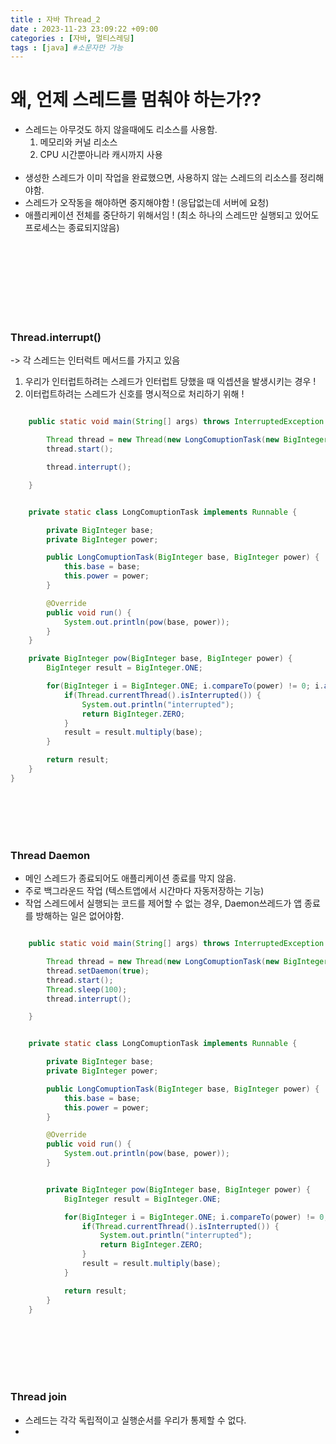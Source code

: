 ```yaml
---
title : 자바 Thread_2
date : 2023-11-23 23:09:22 +09:00
categories : [자바, 멀티스레딩]
tags : [java] #소문자만 가능
---
```





# 왜, 언제 스레드를 멈춰야 하는가??
- 스레드는 아무것도 하지 않을때에도 리소스를 사용함.
    1. 메모리와 커널 리소스
    2. CPU 시간뿐아니라 캐시까지 사용 
<br><br>
- 생성한 스레드가 이미 작업을 완료했으면, 사용하지 않는 스레드의 리소스를 정리해야함.
- 스레드가 오작동을 해야하면 중지해야함 ! (응답없는데 서버에 요청)
- 애플리케이션 전체를 중단하기 위해서임 !
(최소 하나의 스레드만 실행되고 있어도 프로세스는 종료되지않음)

</br>
</br>
</br>
</br>
</br>
</br>
</br>

### Thread.interrupt()
-> 각 스레드는 인터럭트 메서드를 가지고 있음
  1. 우리가 인터럽트하려는 스레드가 인터럽트 당했을 때 익셉션을 발생시키는 경우 !
  2. 이터럽트하려는 스레드가 신호를 명시적으로 처리하기 위해 !



```java

    public static void main(String[] args) throws InterruptedException {

        Thread thread = new Thread(new LongComuptionTask(new BigInteger("2"), new BigInteger("10")));
        thread.start();

        thread.interrupt();

    }


    private static class LongComuptionTask implements Runnable {

        private BigInteger base;
        private BigInteger power;

        public LongComuptionTask(BigInteger base, BigInteger power) {
            this.base = base;
            this.power = power;
        }

        @Override
        public void run() {
            System.out.println(pow(base, power));
        }
    }

    private BigInteger pow(BigInteger base, BigInteger power) {
        BigInteger result = BigInteger.ONE;

        for(BigInteger i = BigInteger.ONE; i.compareTo(power) != 0; i.add(BigInteger.ONE)) {
            if(Thread.currentThread().isInterrupted()) {
                System.out.println("interrupted");
                return BigInteger.ZERO;
            }
            result = result.multiply(base);
        }

        return result;
    }
}
```
<br><br><br><br>

### Thread Daemon
   - 메인 스레드가 종료되어도 애플리케이션 종료를 막지 않음.
   - 주로 백그라운드 작업 (텍스트앱에서 시간마다 자동저장하는 기능)
   - 작업 스레드에서 실행되는 코드를 제어할 수 없는 경우, Daemon쓰레드가 앱 종료를 방해하는 일은 없어야함.


```java

    public static void main(String[] args) throws InterruptedException {

        Thread thread = new Thread(new LongComuptionTask(new BigInteger("2"), new BigInteger("10")));
        thread.setDaemon(true);
        thread.start();
        Thread.sleep(100);
        thread.interrupt();

    }


    private static class LongComuptionTask implements Runnable {

        private BigInteger base;
        private BigInteger power;

        public LongComuptionTask(BigInteger base, BigInteger power) {
            this.base = base;
            this.power = power;
        }

        @Override
        public void run() {
            System.out.println(pow(base, power));
        }


        private BigInteger pow(BigInteger base, BigInteger power) {
            BigInteger result = BigInteger.ONE;

            for(BigInteger i = BigInteger.ONE; i.compareTo(power) != 0; i.add(BigInteger.ONE)) {
                if(Thread.currentThread().isInterrupted()) {
                    System.out.println("interrupted");
                    return BigInteger.ZERO;
                }
                result = result.multiply(base);
            }

            return result;
        }
    }
```
<br><br><br><br><br>



### Thread join
  - 스레드는 각각 독립적이고 실행순서를 우리가 통제할 수 없다.
  - 